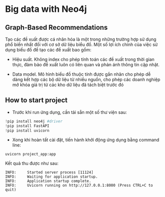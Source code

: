 # Big data with Neo4j

## Graph-Based Recommendations

Tạo các đề xuất được cá nhân hóa là một trong những trường hợp sử dụng phổ biến nhất đối với cơ sở dữ liệu biểu đồ. Một số lợi ích chính của việc sử dụng biểu đồ để tạo các đề xuất bao gồm:
-	Hiệu suất. Không index cho phép tính toán các đề xuất trong thời gian thực, đảm bảo đề xuất luôn có liên quan và phản ánh thông tin cập nhật.

-	Data model. Mô hình biểu đồ thuộc tính được gắn nhãn cho phép dễ dàng kết hợp các bộ dữ liệu từ nhiều nguồn, cho phép các doanh nghiệp mở khóa giá trị từ các kho dữ liệu đã tách biệt trước đó

## How to start project

- Trước khi run ứng dụng, cần tải sẵn một số thư viện sau: 

```py
!pip install neo4j #driver
!pip install FastAPI
!pip install uvicorn
```

- Xong khi hoàn tất cài đặt, tiến hành khởi động ứng dụng bằng command line: 

```
uvicorn project_app:app
```

Kết quả thu được như sau: 

```
INFO:     Started server process [11124]
INFO:     Waiting for application startup.
INFO:     Application startup complete.
INFO:     Uvicorn running on http://127.0.0.1:8000 (Press CTRL+C to quit)
```